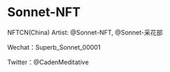 # Sonnet-NFT
NFTCN(China) Artist: @Sonnet-NFT, @Sonnet-采花部

Wechat：Superb_Sonnet_00001

Twitter：@CadenMeditative
